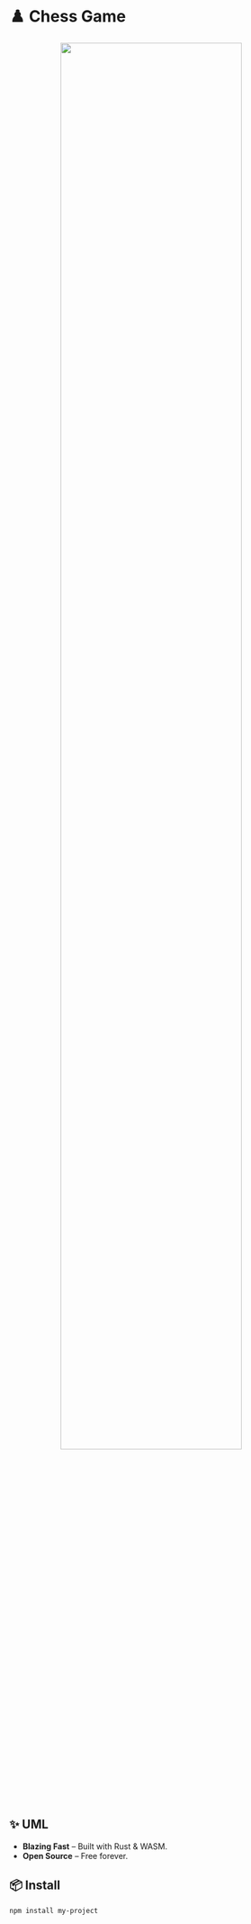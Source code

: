 # ♟️ Chess Game

<div align="center">
  <img src="https://via.placeholder.com/800x200?text=Welcome+To+My+Project" width="80%">
</div>

## ✨ UML
- **Blazing Fast** – Built with Rust & WASM.  
- **Open Source** – Free forever.  

## 📦 Install  
```bash
npm install my-project
